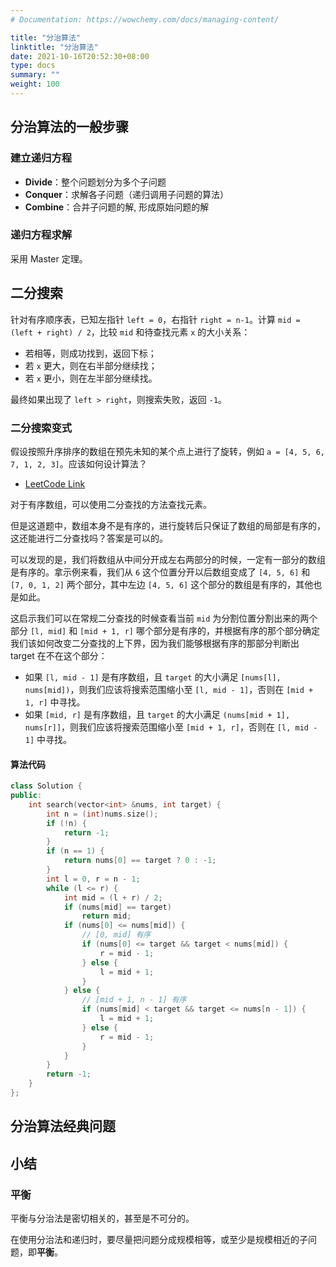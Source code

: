 ```yaml
---
# Documentation: https://wowchemy.com/docs/managing-content/

title: "分治算法"
linktitle: "分治算法"
date: 2021-10-16T20:52:30+08:00
type: docs
summary: ""
weight: 100
---
```


<!--more-->

## 分治算法的一般步骤

### 建立递归方程

- **Divide**：整个问题划分为多个子问题
- **Conquer**：求解各子问题（递归调用子问题的算法）
- **Combine**：合并子问题的解, 形成原始问题的解

### 递归方程求解

采用 Master 定理。

## 二分搜索

针对有序顺序表，已知左指针 `left = 0`，右指针 `right = n-1`。计算 `mid = (left + right) / 2`，比较 `mid` 和待查找元素 `x` 的大小关系：

- 若相等，则成功找到，返回下标；
- 若 `x` 更大，则在右半部分继续找；
- 若 `x` 更小，则在左半部分继续找。

最终如果出现了 `left > right`，则搜索失败，返回 `-1`。

### 二分搜索变式

假设按照升序排序的数组在预先未知的某个点上进行了旋转，例如 `a = [4, 5, 6, 7, 1, 2, 3]`。应该如何设计算法？

- [LeetCode Link](https://leetcode-cn.com/problems/search-in-rotated-sorted-array/)

对于有序数组，可以使用二分查找的方法查找元素。

但是这道题中，数组本身不是有序的，进行旋转后只保证了数组的局部是有序的，这还能进行二分查找吗？答案是可以的。

可以发现的是，我们将数组从中间分开成左右两部分的时候，一定有一部分的数组是有序的。拿示例来看，我们从 `6` 这个位置分开以后数组变成了 `[4, 5, 6]` 和 `[7, 0, 1, 2]` 两个部分，其中左边 `[4, 5, 6]` 这个部分的数组是有序的，其他也是如此。

这启示我们可以在常规二分查找的时候查看当前 `mid` 为分割位置分割出来的两个部分 `[l, mid]` 和 `[mid + 1, r]` 哪个部分是有序的，并根据有序的那个部分确定我们该如何改变二分查找的上下界，因为我们能够根据有序的那部分判断出 target 在不在这个部分：

- 如果 `[l, mid - 1]` 是有序数组，且 `target` 的大小满足 `[nums[l], nums[mid])`，则我们应该将搜索范围缩小至 `[l, mid - 1]`，否则在 `[mid + 1, r]` 中寻找。
- 如果 `[mid, r]` 是有序数组，且 `target` 的大小满足 `(nums[mid + 1], nums[r]]`，则我们应该将搜索范围缩小至 `[mid + 1, r]`，否则在 `[l, mid - 1]` 中寻找。

#### 算法代码

```cpp
class Solution {
public:
    int search(vector<int> &nums, int target) {
        int n = (int)nums.size();
        if (!n) {
            return -1;
        }
        if (n == 1) {
            return nums[0] == target ? 0 : -1;
        }
        int l = 0, r = n - 1;
        while (l <= r) {
            int mid = (l + r) / 2;
            if (nums[mid] == target)
                return mid;
            if (nums[0] <= nums[mid]) {
                // [0, mid] 有序
                if (nums[0] <= target && target < nums[mid]) {
                    r = mid - 1;
                } else {
                    l = mid + 1;
                }
            } else {
                // [mid + 1, n - 1] 有序
                if (nums[mid] < target && target <= nums[n - 1]) {
                    l = mid + 1;
                } else {
                    r = mid - 1;
                }
            }
        }
        return -1;
    }
};
```

## 分治算法经典问题

## 小结

### 平衡

平衡与分治法是密切相关的，甚至是不可分的。

在使用分治法和递归时，要尽量把问题分成规模相等，或至少是规模相近的子问题，即**平衡**。